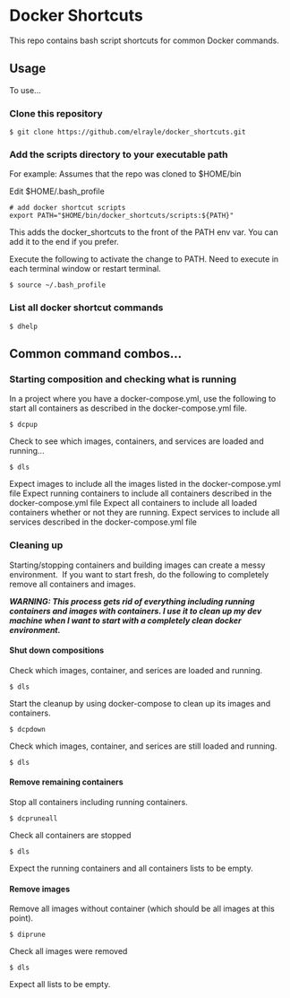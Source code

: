 # Docker Shortcuts

This repo contains bash script shortcuts for common Docker commands.  

## Usage

To use...

### Clone this repository

```
$ git clone https://github.com/elrayle/docker_shortcuts.git
```

### Add the scripts directory to your executable path

For example: Assumes that the repo was cloned to $HOME/bin

Edit $HOME/.bash_profile
```
# add docker shortcut scripts
export PATH="$HOME/bin/docker_shortcuts/scripts:${PATH}"
```

This adds the docker_shortcuts to the front of the PATH env var.  You can add it to the end if you prefer.

Execute the following to activate the change to PATH.  Need to execute in each terminal window or restart terminal.

```
$ source ~/.bash_profile
```

### List all docker shortcut commands

```
$ dhelp
``` 

## Common command combos...

### Starting composition and checking what is running

In a project where you have a docker-compose.yml, use the following to start all containers as described in the docker-compose.yml file.

```
$ dcpup
```

Check to see which images, containers, and services are loaded and running...

```
$ dls
```

Expect images to include all the images listed in the docker-compose.yml file
Expect running containers to include all containers described in the docker-compose.yml file
Expect all containers to include all loaded containers whether or not they are running.
Expect services to include all services described in the docker-compose.yml file

### Cleaning up

Starting/stopping containers and building images can create a messy environment.  If you want to start fresh, do the following to completely remove all containers and images.

***WARNING: This process gets rid of everything including running containers and images with containers.  I use it to clean up my dev machine when I want to start with a completely clean docker environment.***

#### Shut down compositions

Check which images, container, and serices are loaded and running.

```
$ dls
```

Start the cleanup by using docker-compose to clean up its images and containers.

```
$ dcpdown
```

Check which images, container, and serices are still loaded and running.

```
$ dls
```

#### Remove remaining containers

Stop all containers including running containers.

```
$ dcpruneall
```

Check all containers are stopped

```
$ dls
```

Expect the running containers and all containers lists to be empty.


#### Remove images

Remove all images without container (which should be all images at this point).

```
$ diprune
```

Check all images were removed

```
$ dls
```

Expect all lists to be empty.
